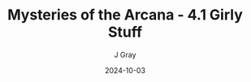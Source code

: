 ---
title: 'Mysteries of the Arcana - 4.1 Girly Stuff'
alt: 'Mysteries of the Arcana'
date: '2024-10-03'
author: 'J Gray'
artist: 'Gennifer'
---